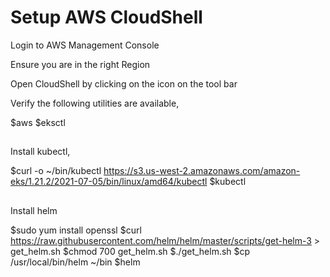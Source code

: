 # Setup AWS CloudShell

Login to AWS Management Console

Ensure you are in the right Region

Open CloudShell by clicking on the icon on the tool bar

Verify the following utilities are available,

$aws
$eksctl

##
Install kubectl,

$curl -o ~/bin/kubectl https://s3.us-west-2.amazonaws.com/amazon-eks/1.21.2/2021-07-05/bin/linux/amd64/kubectl
$kubectl

##
Install helm

$sudo yum install openssl
$curl https://raw.githubusercontent.com/helm/helm/master/scripts/get-helm-3 > get_helm.sh
$chmod 700 get_helm.sh
$./get_helm.sh
$cp /usr/local/bin/helm ~/bin
$helm



